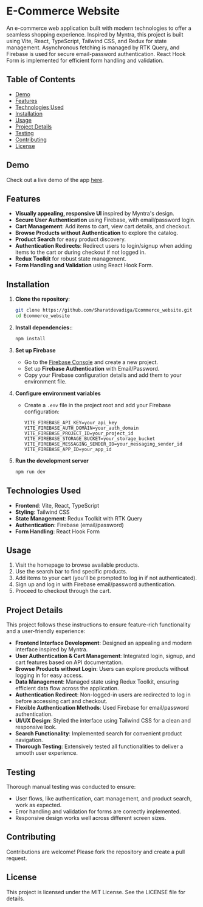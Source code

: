 # E-Commerce Website

An e-commerce web application built with modern technologies to offer a seamless shopping experience. Inspired by Myntra, this project is built using Vite, React, TypeScript, Tailwind CSS, and Redux for state management. Asynchronous fetching is managed by RTK Query, and Firebase is used for secure email-password authentication. React Hook Form is implemented for efficient form handling and validation.

## Table of Contents

- [Demo](#demo)
- [Features](#features)
- [Technologies Used](#technologies-used)
- [Installation](#installation)
- [Usage](#usage)
- [Project Details](#project-details)
- [Testing](#testing)
- [Contributing](#contributing)
- [License](#license)

## Demo

Check out a live demo of the app [here](https://ecommerce-website-two-gray.vercel.app/).

## Features

- **Visually appealing, responsive UI** inspired by Myntra's design.
- **Secure User Authentication** using Firebase, with email/password login.
- **Cart Management**: Add items to cart, view cart details, and checkout.
- **Browse Products without Authentication** to explore the catalog.
- **Product Search** for easy product discovery.
- **Authentication Redirects**: Redirect users to login/signup when adding items to the cart or during checkout if not logged in.
- **Redux Toolkit** for robust state management.
- **Form Handling and Validation** using React Hook Form.

## Installation

1. **Clone the repository**:

   ```bash
   git clone https://github.com/Sharatdevadiga/Ecommerce_website.git
   cd Ecommerce_website

   ```

2. **Install dependencies:**:

   ```bash
   npm install
   ```

3. **Set up Firebase**

   - Go to the [Firebase Console](https://console.firebase.google.com/) and create a new project.
   - Set up **Firebase Authentication** with Email/Password.
   - Copy your Firebase configuration details and add them to your environment file.

4. **Configure environment variables**

   - Create a `.env` file in the project root and add your Firebase configuration:
     ```env
     VITE_FIREBASE_API_KEY=your_api_key
     VITE_FIREBASE_AUTH_DOMAIN=your_auth_domain
     VITE_FIREBASE_PROJECT_ID=your_project_id
     VITE_FIREBASE_STORAGE_BUCKET=your_storage_bucket
     VITE_FIREBASE_MESSAGING_SENDER_ID=your_messaging_sender_id
     VITE_FIREBASE_APP_ID=your_app_id
     ```

5. **Run the development server**

   ```bash
   npm run dev
   ```

## Technologies Used

- **Frontend**: Vite, React, TypeScript
- **Styling**: Tailwind CSS
- **State Management**: Redux Toolkit with RTK Query
- **Authentication**: Firebase (email/password)
- **Form Handling**: React Hook Form

## Usage

1. Visit the homepage to browse available products.
2. Use the search bar to find specific products.
3. Add items to your cart (you'll be prompted to log in if not authenticated).
4. Sign up and log in with Firebase email/password authentication.
5. Proceed to checkout through the cart.

## Project Details

This project follows these instructions to ensure feature-rich functionality and a user-friendly experience:

- **Frontend Interface Development**: Designed an appealing and modern interface inspired by Myntra.
- **User Authentication & Cart Management**: Integrated login, signup, and cart features based on API documentation.
- **Browse Products without Login**: Users can explore products without logging in for easy access.
- **Data Management**: Managed state using Redux Toolkit, ensuring efficient data flow across the application.
- **Authentication Redirect**: Non-logged-in users are redirected to log in before accessing cart and checkout.
- **Flexible Authentication Methods**: Used Firebase for email/password authentication.
- **UI/UX Design**: Styled the interface using Tailwind CSS for a clean and responsive look.
- **Search Functionality**: Implemented search for convenient product navigation.
- **Thorough Testing**: Extensively tested all functionalities to deliver a smooth user experience.

## Testing

Thorough manual testing was conducted to ensure:

- User flows, like authentication, cart management, and product search, work as expected.
- Error handling and validation for forms are correctly implemented.
- Responsive design works well across different screen sizes.

## Contributing

Contributions are welcome! Please fork the repository and create a pull request.

## License

This project is licensed under the MIT License. See the LICENSE file for details.

